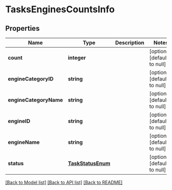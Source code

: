 # TasksEnginesCountsInfo

## Properties
Name | Type | Description | Notes
------------ | ------------- | ------------- | -------------
**count** | **integer** |  | [optional] [default to null]
**engineCategoryID** | **string** |  | [optional] [default to null]
**engineCategoryName** | **string** |  | [optional] [default to null]
**engineID** | **string** |  | [optional] [default to null]
**engineName** | **string** |  | [optional] [default to null]
**status** | [**TaskStatusEnum**](TaskStatusEnum.md) |  | [optional] [default to null]

[[Back to Model list]](../README.md#documentation-for-models) [[Back to API list]](../README.md#documentation-for-api-endpoints) [[Back to README]](../README.md)


